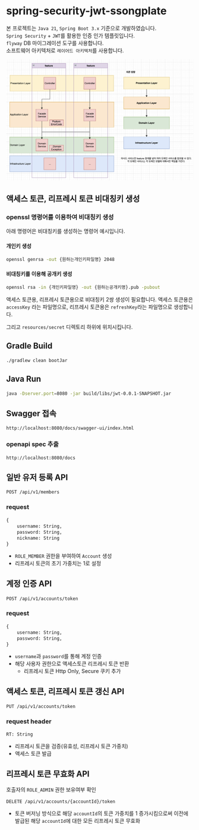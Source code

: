 # spring-security-jwt-ssongplate

본 프로젝트는 `Java 21`, `Spring Boot 3.x` 기준으로 개발하였습니다.<br/>
`Spring Security` + `JWT`를 활용한 인증 인가 템플릿입니다.<br/>
`flyway` DB 마이그레이션 도구를 사용합니다.<br/>
소프트웨어 아키텍처로 `레이어드 아키텍처`를 사용합니다.

![img.png](docs/img.png)

## 액세스 토큰, 리프레시 토큰 비대칭키 생성
### openssl 명령어를 이용하여 비대칭키 생성
아래 명령어은 비대칭키를 생성하는 명령어 예시입니다.

#### 개인키 생성
```bash
openssl genrsa -out {원하는개인키파일명} 2048
```
#### 비대칭키를 이용해 공개키 생성
```bash
openssl rsa -in {개인키파일명} -out {원하는공개키명}.pub -pubout
```
액세스 토큰용, 리프레시 토큰용으로 비대칭키 2쌍 생성이 필요합니다.
액세스 토큰용은 `accessKey` 라는 파일명으로, 리프레시 토큰용은 `refreshKey`라는 파일명으로 생성합니다.

그리고 `resources/secret` 디렉토리 하위에 위치시킵니다.

## Gradle Build
```bash
./gradlew clean bootJar
```
## Java Run
```bash
java -Dserver.port=8080 -jar build/libs/jwt-0.0.1-SNAPSHOT.jar
```
## Swagger 접속
```
http://localhost:8080/docs/swagger-ui/index.html
```
### openapi spec 추출
```
http://localhost:8080/docs
```

## 일반 유저 등록 API
```
POST /api/v1/members
```
### request
```
{
    username: String,
    password: String,
    nickname: String
}
```
* `ROLE_MEMBER` 권한을 부여하여 `Account` 생성
* 리프레시 토큰의 초기 가중치는 1로 설정

## 계정 인증 API
```
POST /api/v1/accounts/token
```
### request
```
{
    username: String,
    password: String,
}
```
* `username`과 `password`를 통해 계정 인증
* 해당 사용자 권한으로 액세스토큰 리프레시 토큰 반환
  * 리프레시 토큰 Http Only, Secure 쿠키 추가

## 액세스 토큰, 리프레시 토큰 갱신 API
```
PUT /api/v1/accounts/token
```
### request header
```
RT: String
```
* 리프레시 토큰을 검증(유효성, 리프레시 토큰 가중치)
* 액세스 토큰 발급

## 리프레시 토큰 무효화 API
호출자의 `ROLE_ADMIN` 권한 보유여부 확인
```
DELETE /api/v1/accounts/{accountId}/token
```
* 토큰 버저닝 방식으로 해당 `accountId`의 토큰 가중치를 1 증가시킴으로써 이전에 발급된 해당 `accountId`에 대한 모든 리프레시 토큰 무효화


